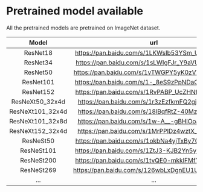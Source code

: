 # Pretrained model available

All the pretrained models are pretrained on ImageNet dataset.

|      Model       |                       url                       | Code |
| :--------------: | :---------------------------------------------: | :--: |
|     ResNet18     | https://pan.baidu.com/s/1LKWsIb53YSm_UUaEbkKQtQ | bufn |
|     ResNet34     | https://pan.baidu.com/s/1sLWIgFJr_Y9aVUW1Evx4AQ | n9oq |
|     ResNet50     | https://pan.baidu.com/s/1vTWGPY5yK0zVTHT-R9Rr3A | n2jh |
|    ResNet101     | https://pan.baidu.com/s/1-_8eS9zPpNDaC0on8gJ4Dg | iv5m |
|    ResNet152     | https://pan.baidu.com/s/1RvPABP_UcZHNfPsiNV-UNQ | pqqm |
| ResNeXt50_32x4d  | https://pan.baidu.com/s/1r3zEzfkmFQ2gj5zIF-zCCQ | l575 |
| ResNeXt101_32x4d | https://pan.baidu.com/s/18lBqfRtZ-40MzFBBgtrdNw | 14pi |
| ResNeXt101_32x8d | https://pan.baidu.com/s/1w-A__-gBHlOo8uG0Jlesiw | jp3m |
| ResNeXt152_32x4d | https://pan.baidu.com/s/1MrPPlDz4wztX_dZTIh88Lw | pfb4 |
|    ResNeSt50     | https://pan.baidu.com/s/1okbNa4yjTxBy70WyTwgVeQ | wffn |
|    ResNeSt101    | https://pan.baidu.com/s/1ZtJ3-KJB2Yn5yGyQmHjZ0Q | a4tq |
|    ResNeSt200    | https://pan.baidu.com/s/1tvQE0-mkklFMfY--w5SWtQ | e7ve |
|    ResNeSt269    | https://pan.baidu.com/s/126wbLxDgnEU1Umdt9ZamqQ | 30ac |
|       ...        |                       ...                       | ...  |


